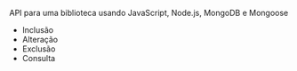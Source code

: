 API para uma biblioteca usando JavaScript, Node.js, MongoDB e Mongoose
- Inclusão
- Alteração
- Exclusão
- Consulta
